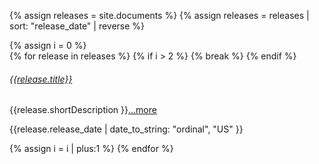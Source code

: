 {% assign releases = site.documents %} {% assign releases = releases | sort: "release_date" | reverse %}
 <div class="row align-middle">
{% assign i = 0 %}
<div class="card-group">
{% for release in releases %} {% if i > 2 %} {% break %} {% endif %}
<div class="card card-orange">
<div class="card-body ml-0 p-2">
    <h6 class="card-title"><a class="text-blue" href="{{release.url}}">{{release.title}}</a></h6>
    {{release.shortDescription }}<a style="display: unset;" class="nav-link pl-0 ml-0" href="{{release.url}}">...more</a>
    <p class="small text-muted text-right font-italic mb-0">{{release.release_date | date_to_string: "ordinal", "US" }}</p>
</div>
</div>
{% assign i = i | plus:1 %}
{% endfor %}
</div>

